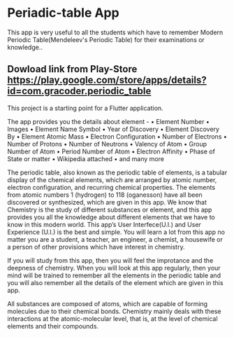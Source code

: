 # Periadic-table App

This app is very useful to all the students which have to remember Modern Periodic Table(Mendeleev's Periodic Table) for their examinations or knowledge..

## Dowload link from Play-Store https://play.google.com/store/apps/details?id=com.gracoder.periodic_table

This project is a starting point for a Flutter application.

The app provides you the details about element -
• Element Number
• Images
• Element Name Symbol
• Year of Discovery
• Element Discovery By
• Element Atomic Mass
• Electron Configuration
• Number of Electrons
• Number of Protons
• Number of Neutrons
• Valency of Atom
• Group Number of Atom
• Period Number of Atom
• Electron Affinity
• Phase of State or matter
• Wikipedia attached
• and many more

The periodic table, also known as the periodic table of elements, is a tabular display of the chemical elements, which are arranged by atomic number, electron configuration, and recurring chemical properties. The elements from atomic numbers 1 (hydrogen) to 118 (oganesson) have all been discovered or synthesized, which are given in this app.
We know that Chemistry is the study of different substances or element, and this app provides you all the knowledge about different elements that we have to know in this modern world. This app’s User Interfece(U.I.) and User Experience (U.I.) is the best and simple. You will learn a lot from this app no matter you are a student, a teacher, an engineer, a chemist, a housewife or a person of other provisions which have interest in chemistry.

If you will study from this app, then you will feel the improtance and the deepness of chemistry.
When you will look at this app regularly, then your mind will be trained to remember all the elements in the periodic table and you will also remember all the details of the element which are given in this app.

All substances are composed of atoms, which are capable of forming molecules due to their chemical bonds. Chemistry mainly deals with these interactions at the atomic-molecular level, that is, at the level of chemical elements and their compounds.
